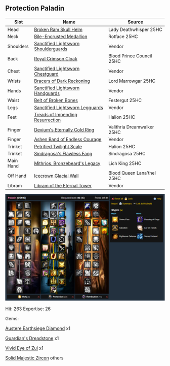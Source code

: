 ## Protection Paladin
|  Slot           | Name                                                                                   | Source                     |
|-----------------|--------------------------------------------------------------------------------------- |----------------------------|
| Head            | [Broken Ram Skull Helm](https://wotlk.evowow.com/?item=50640)                          | Lady Deathwhisper 25HC     |
| Neck            | [Bile-Encrusted Medallion](https://wotlk.evowow.com/?item=50682)                       | Rotface 25HC               |
| Shoulders       | [Sanctified Lightsworn Shoulderguards](https://wotlk.evowow.com/?item=51269)           | Vendor                     |
| Back            | [Royal Crimson Cloak](https://wotlk.evowow.com/?item=50718)                            | Blood Prince Council 25HC  |
| Chest           | [Sanctified Lightsworn Chestguard](https://wotlk.evowow.com/?item=51265)               | Vendor                     |
| Wrists          | [Bracers of Dark Reckoning](https://wotlk.evowow.com/?item=50611)                      | Lord Marrowgar 25HC        |
| Hands           | [Sanctified Lightsworn Handguards](https://wotlk.evowow.com/?item=51267)               | Vendor                     |
| Waist           | [Belt of Broken Bones](https://wotlk.evowow.com/?item=50691)                           | Festergut 25HC             |
| Legs            | [Sanctified Lightsworn Legguards](https://wotlk.evowow.com/?item=51268)                | Vendor                     |
| Feet            | [Treads of Impending Resurrection](https://wotlk.evowow.com/?item=54579)               | Halion 25HC                |
| Finger          | [Devium's Eternally Cold Ring](https://wotlk.evowow.com/?item=50622)                   | Valithria Dreamwalker 25HC |
| Finger          | [Ashen Band of Endless Courage](https://wotlk.evowow.com/?item=50404)                  | Vendor                     |
| Trinket         | [Petrified Twilight Scale](https://wotlk.evowow.com/?item=54591)                       | Halion 25HC                |
| Trinket         | [Sindragosa's Flawless Fang](https://wotlk.evowow.com/?item=50364)                     | Sindragosa 25HC            |
| Main Hand       | [Mithrios, Bronzebeard's Legacy](https://wotlk.evowow.com/?item=50738)                 | Lich King 25HC             |
| Off Hand        | [Icecrown Glacial Wall](https://wotlk.evowow.com/?item=50729)                          | Blood Queen Lana'thel 25HC |
| Libram          | [Libram of the Eternal Tower](https://wotlk.evowow.com/?item=50461)                    | Vendor                     |

![Alt text](https://github.com/Mabeyn/bis-list/blob/master/Capture.PNG)

Hit: 263 Expertise: 26

Gems:

[Austere Earthsiege Diamond](https://wotlk.evowow.com/?item=41380) x1

[Guardian's Dreadstone](https://wotlk.evowow.com/?item=40141) x1

[Vivid Eye of Zul](https://wotlk.evowow.com/?item=40166) x1

[Solid Majestic Zircon](https://wotlk.evowow.com/?item=40119) others
